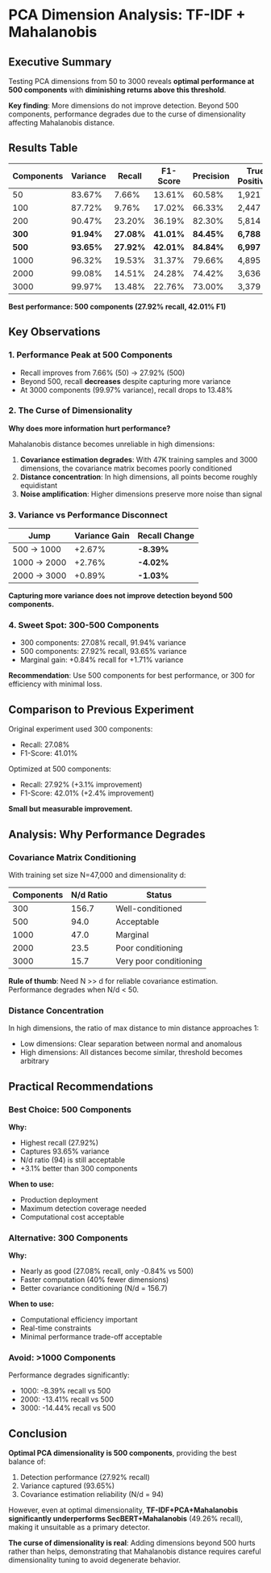 # PCA Dimension Analysis: TF-IDF + Mahalanobis

## Executive Summary

Testing PCA dimensions from 50 to 3000 reveals **optimal performance at 500 components** with **diminishing returns above this threshold**.

**Key finding**: More dimensions do not improve detection. Beyond 500 components, performance degrades due to the curse of dimensionality affecting Mahalanobis distance.

## Results Table

| Components | Variance   | Recall     | F1-Score   | Precision  | True Positives |
| ---------- | ---------- | ---------- | ---------- | ---------- | -------------- |
| 50         | 83.67%     | 7.66%      | 13.61%     | 60.58%     | 1,921          |
| 100        | 87.72%     | 9.76%      | 17.02%     | 66.33%     | 2,447          |
| 200        | 90.47%     | 23.20%     | 36.19%     | 82.30%     | 5,814          |
| **300**    | **91.94%** | **27.08%** | **41.01%** | **84.45%** | **6,788**      |
| **500**    | **93.65%** | **27.92%** | **42.01%** | **84.84%** | **6,997**      |
| 1000       | 96.32%     | 19.53%     | 31.37%     | 79.66%     | 4,895          |
| 2000       | 99.08%     | 14.51%     | 24.28%     | 74.42%     | 3,636          |
| 3000       | 99.97%     | 13.48%     | 22.76%     | 73.00%     | 3,379          |

**Best performance: 500 components (27.92% recall, 42.01% F1)**

## Key Observations

### 1. Performance Peak at 500 Components

- Recall improves from 7.66% (50) → 27.92% (500)
- Beyond 500, recall **decreases** despite capturing more variance
- At 3000 components (99.97% variance), recall drops to 13.48%

### 2. The Curse of Dimensionality

**Why does more information hurt performance?**

Mahalanobis distance becomes unreliable in high dimensions:

1. **Covariance estimation degrades**: With 47K training samples and 3000 dimensions, the covariance matrix becomes poorly conditioned
2. **Distance concentration**: In high dimensions, all points become roughly equidistant
3. **Noise amplification**: Higher dimensions preserve more noise than signal

### 3. Variance vs Performance Disconnect

| Jump        | Variance Gain | Recall Change |
| ----------- | ------------- | ------------- |
| 500 → 1000  | +2.67%        | **-8.39%**    |
| 1000 → 2000 | +2.76%        | **-4.02%**    |
| 2000 → 3000 | +0.89%        | **-1.03%**    |

**Capturing more variance does not improve detection beyond 500 components.**

### 4. Sweet Spot: 300-500 Components

- 300 components: 27.08% recall, 91.94% variance
- 500 components: 27.92% recall, 93.65% variance
- Marginal gain: +0.84% recall for +1.71% variance

**Recommendation**: Use 500 components for best performance, or 300 for efficiency with minimal loss.

## Comparison to Previous Experiment

Original experiment used 300 components:

- Recall: 27.08%
- F1-Score: 41.01%

Optimized at 500 components:

- Recall: 27.92% (+3.1% improvement)
- F1-Score: 42.01% (+2.4% improvement)

**Small but measurable improvement.**

## Analysis: Why Performance Degrades

### Covariance Matrix Conditioning

With training set size N=47,000 and dimensionality d:

| Components | N/d Ratio | Status                 |
| ---------- | --------- | ---------------------- |
| 300        | 156.7     | Well-conditioned       |
| 500        | 94.0      | Acceptable             |
| 1000       | 47.0      | Marginal               |
| 2000       | 23.5      | Poor conditioning      |
| 3000       | 15.7      | Very poor conditioning |

**Rule of thumb**: Need N >> d for reliable covariance estimation. Performance degrades when N/d < 50.

### Distance Concentration

In high dimensions, the ratio of max distance to min distance approaches 1:

- Low dimensions: Clear separation between normal and anomalous
- High dimensions: All distances become similar, threshold becomes arbitrary

## Practical Recommendations

### Best Choice: 500 Components

**Why:**

- Highest recall (27.92%)
- Captures 93.65% variance
- N/d ratio (94) is still acceptable
- +3.1% better than 300 components

**When to use:**

- Production deployment
- Maximum detection coverage needed
- Computational cost acceptable

### Alternative: 300 Components

**Why:**

- Nearly as good (27.08% recall, only -0.84% vs 500)
- Faster computation (40% fewer dimensions)
- Better covariance conditioning (N/d = 156.7)

**When to use:**

- Computational efficiency important
- Real-time constraints
- Minimal performance trade-off acceptable

### Avoid: >1000 Components

Performance degrades significantly:

- 1000: -8.39% recall vs 500
- 2000: -13.41% recall vs 500
- 3000: -14.44% recall vs 500

## Conclusion

**Optimal PCA dimensionality is 500 components**, providing the best balance of:

1. Detection performance (27.92% recall)
2. Variance captured (93.65%)
3. Covariance estimation reliability (N/d = 94)

However, even at optimal dimensionality, **TF-IDF+PCA+Mahalanobis significantly underperforms SecBERT+Mahalanobis** (49.26% recall), making it unsuitable as a primary detector.

**The curse of dimensionality is real**: Adding dimensions beyond 500 hurts rather than helps, demonstrating that Mahalanobis distance requires careful dimensionality tuning to avoid degenerate behavior.
